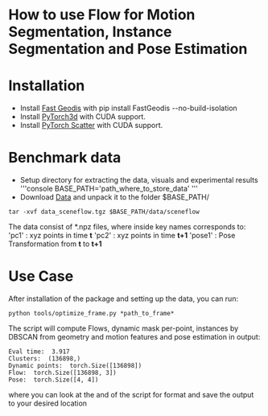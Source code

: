 # How to use Flow for Motion Segmentation, Instance Segmentation and Pose Estimation


# Installation
- Install [Fast Geodis](https://github.com/masadcv/FastGeodis) with pip install FastGeodis --no-build-isolation
- Install [PyTorch3d](https://github.com/facebookresearch/pytorch3d) with CUDA support.
- Install [PyTorch Scatter](https://github.com/rusty1s/pytorch_scatter/tree/master) with CUDA support.

# Benchmark data
- Setup directory for extracting the data, visuals and experimental results
'''console
BASE_PATH='path_where_to_store_data'
'''
- Download [Data](https://login.rci.cvut.cz/data/lidar_intensity/sceneflow/data_sceneflow.tgz) and unpack it to the folder $BASE_PATH/

```console
tar -xvf data_sceneflow.tgz $BASE_PATH/data/sceneflow
```

The data consist of *.npz files, where inside key names corresponds to:
'pc1' : xyz points in time **t**
'pc2' : xyz points in time **t+1**
'pose1' : Pose Transformation from **t** to **t+1** 

# Use Case

After installation of the package and setting up the data, you can run: 
```console
python tools/optimize_frame.py *path_to_frame*
```

The script will compute Flows, dynamic mask per-point, instances by DBSCAN from geometry and motion features and pose estimation in output:

```console
Eval time:  3.917 
Clusters:  (136898,) 
Dynamic points:  torch.Size([136898]) 
Flow:  torch.Size([136898, 3]) 
Pose:  torch.Size([4, 4]) 
```

where you can look at the and of the script for format and save the output to your desired location